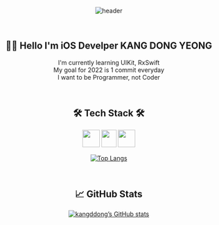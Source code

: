 <div align="center">

  ![header](https://capsule-render.vercel.app/api?type=soft&color=auto&height=150&section=header&text=kangddong&fontSize=70&animation=twinkling)

  <br>
  
  ## 🧑‍💻 Hello I'm iOS Develper KANG DONG YEONG
  
  
  I'm currently learning UIKit, RxSwift<br>
  My goal for 2022 is 1 commit everyday<br>
  I want to be Programmer, not Coder<br>


  <br>
  
## 🛠 Tech Stack 🛠
  
  
<img height="40" src="https://developer.apple.com/assets/elements/icons/swift/swift-64x64_2x.png"/>
<img width="35" height="40" src="https://user-images.githubusercontent.com/50406861/147846585-01bd1f95-dc7a-4df6-a7bc-e3ab70685adc.png"/>
<img width="40" height="40" src="https://user-images.githubusercontent.com/50406861/147846635-1cfb1daa-62cd-474c-a0a6-bd6d66ac3dde.png"/>

[![Top Langs](https://github-readme-stats.vercel.app/api/top-langs/?username=kangddong&show_icons=true&layout=compact&theme=radical&hide_border=true)](https://github.com/anuraghazra/github-readme-stats)

  <br>
  
## 📈 GitHub Stats

[![kangddong’s GitHub stats](https://github-readme-stats.vercel.app/api?username=kangddong&show_icons=true&theme=radical)](https://github.com/kangddong/github-readme-stats)


<!-- ## 💿 Algorithm && Data structure -->

<!-- [![Solved.ac Profile](http://mazassumnida.wtf/api/v2/generate_badge?boj=rkdehddud96)](http://solved.ac/rkdehddud96/) -->
  
</div>
